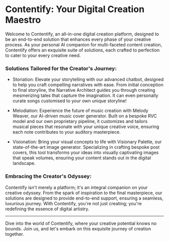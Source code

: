Contentify: Your Digital Creation Maestro
=========================================

Welcome to Contentify, an all-in-one digital creation platform, designed to be an end-to-end solution that enhances every phase of your creative process. As your personal AI companion for multi-faceted content creation, Contentify offers an exquisite suite of solutions, each crafted to perfection to cater to your every creative need.

### Solutions Tailored for the Creator's Journey:

-   Storiation: Elevate your storytelling with our advanced chatbot, designed to help you craft compelling narratives with ease. From initial conception to final storyline, the Narrative Architect guides you through creating mesmerizing tales that capture the imagination. It can even personally curate songs customised to your own unique storyline!

-   Melodiation: Experience the future of music creation with Melody Weaver, our AI-driven music cover generator. Built on a bespoke RVC model and our own proprietary pipeline, it customizes and tailors musical pieces that resonate with your unique creative voice, ensuring each note contributes to your auditory masterpiece.

-   Visionation: Bring your visual concepts to life with Visionary Palette, our state-of-the-art image generator. Specializing in crafting bespoke post covers, this tool transforms your ideas into visually captivating images that speak volumes, ensuring your content stands out in the digital landscape.

### Embracing the Creator's Odyssey:

Contentify isn't merely a platform; it's an integral companion on your creative odyssey. From the spark of inspiration to the final masterpiece, our solutions are designed to provide end-to-end support, ensuring a seamless, luxurious journey. With Contentify, you're not just creating; you're redefining the essence of digital artistry.

* * * * *

Dive into the world of Contentify, where your creative potential knows no bounds. Join us, and let's embark on this exquisite journey of creation together.
